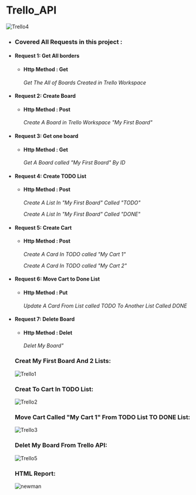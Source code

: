 # Trello_API
![Trello4](https://github.com/Abdallah-Said1/Trello_API/assets/143415632/cded3c63-a38f-4a9b-8ce3-4720101f3208)


  - ###  Covered All Requests in this project :
 - #### Request 1: Get All borders
    - #### Http Method : Get
      *Get The All of Boards Created in Trello Workspace*
 - #### Request 2: Create Board
    - #### Http Method : Post
      *Create A Board in Trello Workspace "My First Board"*
 - #### Request 3: Get one board
    - #### Http Method : Get
      *Get A Board called "My First Board" By ID*
 - #### Request 4: Create TODO List
    - #### Http Method : Post
      *Create A List In "My First Board" Called "TODO"*
      
      *Create A List In "My First Board" Called "DONE"*
      
  - #### Request 5: Create Cart
    - #### Http Method : Post
      *Create A Card In TODO called "My Cart 1"*

      *Create A Card In TODO called "My Cart 2"*
      
  - #### Request 6: Move Cart to Done List
    - #### Http Method : Put
      *Update A Card From List called TODO To Another List Called DONE*

  - #### Request 7: Delete Board
    - #### Http Method : Delet
      *Delet My Board"*

     ### Creat My First Board And 2 Lists:
    ![Trello1](https://github.com/Abdallah-Said1/Trello_API/assets/143415632/db07099a-44e0-4d99-9580-6ac79d822e23)

    
     ### Creat To Cart In TODO List:
    ![Trello2](https://github.com/Abdallah-Said1/Trello_API/assets/143415632/af735c80-86e2-4487-bc25-f99e4fed8c53)


    ### Move Cart Called "My Cart 1" From TODO List TO DONE List:
    ![Trello3](https://github.com/Abdallah-Said1/Trello_API/assets/143415632/b9e60eb3-0934-4843-bdee-2e03f7365e52)

    ### Delet My Board From Trello API:
    ![Trello5](https://github.com/Abdallah-Said1/Trello_API/assets/143415632/276865e3-2da1-4b38-a984-4a624fcb037d)

    ### HTML Report:
    ![newman](https://github.com/Abdallah-Said1/Trello_API/assets/143415632/57216650-fa55-4f16-b412-91b769fec800)


    


    


      
  

